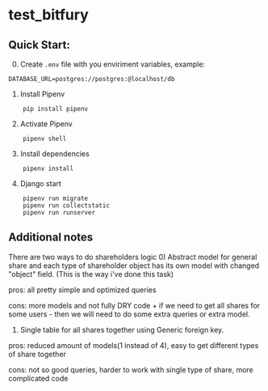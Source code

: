 # test_bitfury

## Quick Start:

0) Create `.env` file with you enviriment variables, example:
```
DATABASE_URL=postgres://postgres:@localhost/db
```

1) Install Pipenv
```
    pip install pipenv
```

2) Activate Pipenv
```
    pipenv shell
```

3) Install dependencies
```
    pipenv install
```

4) Django start
```
    pipenv run migrate
    pipenv run collectstatic
    pipenv run runserver
```

## Additional notes
There are two ways to do shareholders logic
0) Abstract model for general share and each type of shareholder object has its
 own model with changed "object" field. (This is the way i've done this task)  
 
 pros: all pretty simple and optimized queries  
 
 cons: more models and not fully DRY code + if we need to get all shares for 
 some users - then we will need to do some extra queries or extra model.
 
1) Single table for all shares  together using Generic foreign key. 
 
pros: reduced amount of models(1 instead of 4), easy to get different types of 
share together 
  
cons: not so good queries, harder to work with single type of share, more
 complicated code
